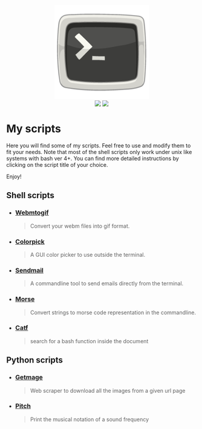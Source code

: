 <p align="center">
<img width=250 src="https://github.com/PinheiroCosta/MyScripts/raw/97722319eace982113f70993149753274e16ad9c/images/terminal.png"></img><br>
<img src="https://img.shields.io/github/issues/PinheiroCosta/MyScripts"></img>
<img src="https://img.shields.io/github/license/PinheiroCosta/MyScripts"></img>
</p>

# My scripts 
Here you will find some of my scripts. Feel free to use and modify them to fit your needs.
Note that most of the shell scripts only work under unix like systems with bash ver 4+. 
You can find more detailed instructions by clicking on the script title of your choice. 

Enjoy!

## Shell scripts

- ### [Webmtogif](https://github.com/PinheiroCosta/MyScripts/blob/main/docs/webmtogif.md)   
    > Convert your webm files into gif format.
- ### [Colorpick](https://github.com/PinheiroCosta/MyScripts/blob/main/docs/colorpick.md)
    > A GUI color picker to use outside the terminal.
- ### [Sendmail](https://github.com/PinheiroCosta/MyScripts/blob/main/docs/sendmail.md)
    > A commandline tool to send emails directly from the terminal.
- ### [Morse](https://github.com/PinheiroCosta/MyScripts/blob/main/docs/morse.md)
    > Convert strings to morse code representation in the commandline.
- ### [Catf](https://github.com/PinheiroCosta/MyScripts/blob/main/docs/catf.md)
    > search for a bash function inside the document

## Python scripts

-   ### [Getmage](https://github.com/PinheiroCosta/MyScripts/blob/main/docs/getmage.md)
    > Web scraper to download all the images from a given url page

-   ### [Pitch](https://github.com/PinheiroCosta/MyScripts/blob/main/docs/pitch.md)
    > Print the musical notation of a sound frequency
